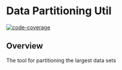 # Data Partitioning Util
[![code-coverage](https://github.com/lonecalvary78/data-partitioning-util/actions/workflows/code-coverage.yaml/badge.svg)](https://github.com/lonecalvary78/data-partitioning-util/actions/workflows/code-coverage.yaml)
## Overview
The tool for partitioning the largest data sets
